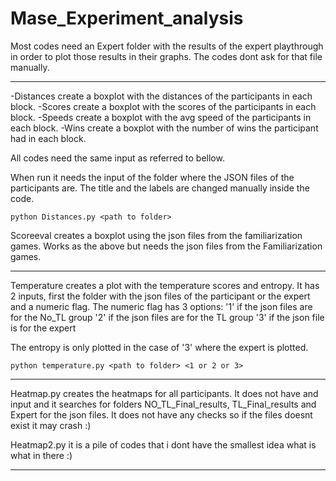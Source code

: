 # Mase_Experiment_analysis

Most codes need an Expert folder with the results of the expert playthrough in order to plot those results in their graphs. The codes dont ask for that file manually.

---
-Distances create a boxplot with the distances of the participants in each block. 
-Scores create a boxplot with the scores of the participants in each block.
-Speeds create a boxplot with the avg speed of the participants in each block.
-Wins create a boxplot with the number of wins the participant had in each block.

All codes need the same input as referred to bellow.

When run it needs the input of the folder where the JSON files of the participants are. The title and the labels are changed manually inside the code.

```
python Distances.py <path to folder>
```

Scoreeval creates a boxplot using the json files from the familiarization games. Works as the above but needs the json files from the Familiarization games. 

---
Temperature creates a plot with the temperature scores and entropy. It has 2 inputs, first the folder with the json files of the participant or the expert and a numeric flag. 
The numeric flag has 3 options:
'1' if the json files are for the No_TL group
'2' if the json files are for the TL group
'3' if the json file is for the expert

The entropy is only plotted in the case of '3' where the expert is plotted. 

```
python temperature.py <path to folder> <1 or 2 or 3>
```
---

Heatmap.py creates the heatmaps for all participants. It does not have and input and it searches for folders NO_TL_Final_results, TL_Final_results and Expert for the json files. It does not have any checks so if the files doesnt exist it may crash :)

Heatmap2.py it is a pile of codes that i dont have the smallest idea what is what in there :) 

---
